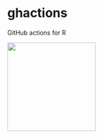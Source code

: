 # ghactions
GitHub actions for R


<img src="https://github.com/maxheld83/ghactions/blob/master/ghactions.png" width=200/> 
